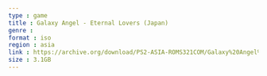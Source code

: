 ```yaml
---
type : game
title : Galaxy Angel - Eternal Lovers (Japan)
genre : 
format : iso
region : asia
link : https://archive.org/download/PS2-ASIA-ROMS321COM/Galaxy%20Angel%20-%20Eternal%20Lovers%20%28Japan%29.7z
size : 3.1GB
---
```

